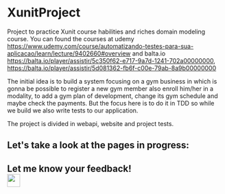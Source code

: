 # XunitProject
Project to practice Xunit course habilities and riches domain modeling course.
You can found the courses at udemy https://www.udemy.com/course/automatizando-testes-para-sua-aplicacao/learn/lecture/9402660#overview
and balta.io https://balta.io/player/assistir/5c350f62-e717-9a7d-1241-702a00000000, https://balta.io/player/assistir/5d081362-fb6f-c00e-79ab-8a9b00000000

The initial idea is to build a system focusing on a gym business in which is gonna be possible to register a new gym member
also enroll him/her in a modality, to add a gym plan of development, change its gym schedule and maybe check the payments.
But the focus here is to do it in TDD so while we build we also write tests to our application.

The project is divided in webapi, website and project tests.

<h2> Let's take a look at the pages in progress: <h2>


Let me know your feedback! <br>
<a href="mailto:thaisabreucarvalho@gmail.com"><img height="30em" src="https://camo.githubusercontent.com/571384769c09e0c66b45e39b5be70f68f552db3e2b2311bc2064f0d4a9f5983b/68747470733a2f2f696d672e736869656c64732e696f2f62616467652f476d61696c2d4431343833363f7374796c653d666f722d7468652d6261646765266c6f676f3d676d61696c266c6f676f436f6c6f723d7768697465" data-canonical-src="https://img.shields.io/badge/Gmail-D14836?style=for-the-badge&amp;logo=gmail&amp;logoColor=white" style="max-width: 100%;"></a>